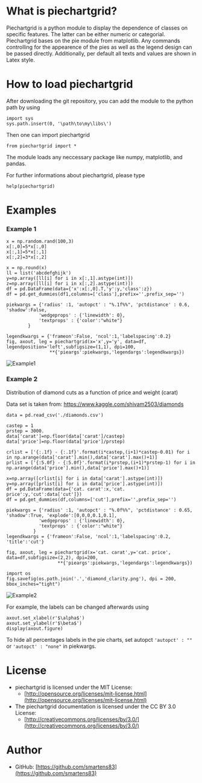 ﻿# What is piechartgrid?

Piechartgrid is a python module to display the dependence of classes on specific features. The latter can be either numeric or categorial. Piechartgrid bases on the pie module from matplotlib. Any commands controlling for the appearence of the pies as well as the legend design can be passed directly. Additionally, per default all texts and values are shown in Latex style.

# How to load piechartgrid

After downloading the git repository, you can add the module to the python path by using

```
import sys
sys.path.insert(0, '\path\to\my\libs\')
```

Then one can import piechartgrid

```
from piechartgrid import *
```

The module loads any neccessary package like numpy, matplotlib, and pandas.

For further informations about piechartgrid, please type

```
help(piechartgrid)
```

# Examples
### Example 1

```
x = np.random.rand(100,3)
x[:,0]=5*x[:,0]
x[:,1]=5*x[:,1]
x[:,2]=3*x[:,2]

x = np.round(x)
ll = list('abcdefghijk')
y=np.array([ll[i] for i in x[:,1].astype(int)])
z=np.array([ll[i] for i in x[:,2].astype(int)])
df = pd.DataFrame(data={'x':x[:,0].T,'y':y,'class':z})
df = pd.get_dummies(df1,columns=['class'],prefix='',prefix_sep='')

piekwargs = {'radius' :1, 'autopct' : "%.1f%%", 'pctdistance' : 0.6, 'shadow':False,
			'wedgeprops' : {'linewidth': 0},
			'textprops' : {'color':"white"}
		}

legendkwargs = {'frameon':False, 'ncol':1,'labelspacing':0.2} 
fig, axout, leg = piechartgrid(x='x',y='y', data=df, legendposition='left',subfigsize=(1,1), dpi=100,
				**{'pieargs':piekwargs,'legendargs':legendkwargs})
```

![Example1](https://github.com/smartens83/piechartgrid/examples/random_example.png')

### Example 2

Distribution of diamond cuts as a function of price and weight (carat)

Data set is taken from: https://www.kaggle.com/shivam2503/diamonds
```
data = pd.read_csv('./diamonds.csv')

castep = 1
prstep = 3000.
data['carat']=np.floor(data['carat']/castep)
data['price']=np.floor(data['price']/prstep)

crlist = ['{:.1f} - {:.1f}'.format(i*castep,(i+1)*castep-0.01) for i in np.arange(data['carat'].min(),data['carat'].max()+1)]
prlist = ['{:5.0f} - {:5.0f}'.format(i*prstep,(i+1)*prstep-1) for i in np.arange(data['price'].min(),data['price'].max()+1)]

x=np.array([crlist[i] for i in data['carat'].astype(int)])
y=np.array([prlist[i] for i in data['price'].astype(int)])
df = pd.DataFrame(data={'cat. carat':x,'cat. price':y,'cut':data['cut']})
df = pd.get_dummies(df,columns=['cut'],prefix='',prefix_sep='')

piekwargs = {'radius' :1, 'autopct' : "%.0f%%", 'pctdistance' : 0.65, 'shadow':True, 'explode':[0,0,0,0.1,0.1],
			'wedgeprops' : {'linewidth': 0},
			'textprops' : {'color':"white"}
		  }
legendkwargs = {'frameon':False, 'ncol':1,'labelspacing':0.2, 'title':'cut'} 

fig, axout, leg = piechartgrid(x='cat. carat',y='cat. price', data=df,subfigsize=(2,2), dpi=200,
				   **{'pieargs':piekwargs,'legendargs':legendkwargs})

import os
fig.savefig(os.path.join('.','diamond_clarity.png'), dpi = 200, bbox_inches="tight")
``` 
![Example2](https://github.com/smartens83/piechartgrid/examples/diamond_cut.png')


For example, the labels can be changed afterwards using
```
axout.set_xlabel(r'$\alpha$')
axout.set_ylabel(r'$\beta$')
display(axout.figure)
```

To hide all percentages labels in the pie charts, set autopct `'autopct' : ""` or `'autopct' : "none"` in piekwargs.

# License

- piechartgrid is licensed under the MIT License:
  - [http://opensource.org/licenses/mit-license.html](http://opensource.org/licenses/mit-license.html)
- The piechartgrid documentation is licensed under the CC BY 3.0 License:
  - [http://creativecommons.org/licenses/by/3.0/](http://creativecommons.org/licenses/by/3.0/)

# Author

- GitHub: [https://github.com/smartens83](https://github.com/smartens83)
